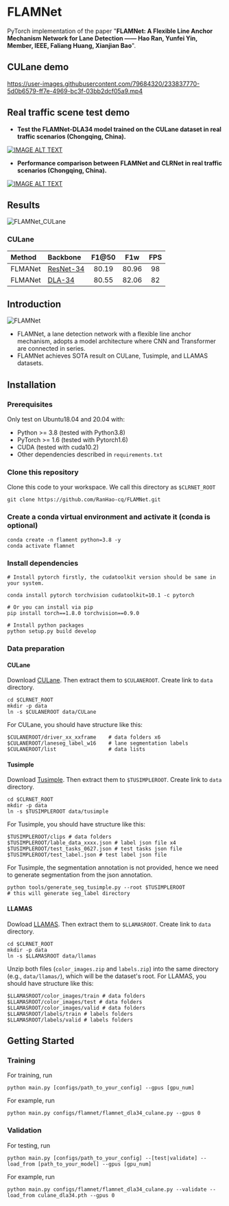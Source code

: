 # FLAMNet
PyTorch implementation of the paper "**FLAMNet: A Flexible Line Anchor Mechanism Network for Lane Detection —— Hao Ran, Yunfei Yin, Member, IEEE, Faliang Huang, Xianjian Bao**". 

## CULane demo

https://user-images.githubusercontent.com/79684320/233837770-5d0b6579-ff7e-4969-bc3f-03bb2dcf05a9.mp4

## Real traffic scene test demo

* **Test the FLAMNet-DLA34 model trained on the CULane dataset in real traffic scenarios (Chongqing, China).**

[![IMAGE ALT TEXT](https://user-images.githubusercontent.com/79684320/233836692-a980b0c1-3ed8-412e-b573-ef6e4d620c31.png)](https://drive.google.com/file/d/1V4gHCJGESfLwda-4dflLajrzL4gEgVhA/view?usp=sharing)

* **Performance comparison between FLAMNet and CLRNet in real traffic scenarios (Chongqing, China).**

[![IMAGE ALT TEXT](https://user-images.githubusercontent.com/79684320/233836708-fc54aa48-beea-4b2e-865e-f4ff49c96c5a.png)](https://drive.google.com/file/d/1kbuZM1sK7lv_EbDmXL6GKLMJh_hz-DMr/view?usp=sharing)

## Results
![FLAMNet_CULane](https://user-images.githubusercontent.com/79684320/233837647-973c9609-3a1b-451f-9bff-bc5c5eb76e98.png)

### CULane

|   Method |   Backbone  |  F1@50 | F1w  | FPS |
| :---  | :---  |  :---:   |   :---:    | :---:|
|  FLMANet  | [ResNet-34]()     | 80.19  |  80.96   | 98 |
|  FLMANet  | [DLA-34]()     | 80.55|  82.06   | 82 |

## Introduction
![FLAMNet](https://user-images.githubusercontent.com/79684320/233835753-07905d1a-ff30-44ff-9ea8-d68a03030781.png)
- FLAMNet, a lane detection network with a flexible line anchor mechanism, adopts a model architecture where CNN and Transformer are connected in series. 
- FLAMNet achieves SOTA result on CULane, Tusimple, and LLAMAS datasets.


## Installation

### Prerequisites
Only test on Ubuntu18.04 and 20.04 with:
- Python >= 3.8 (tested with Python3.8)
- PyTorch >= 1.6 (tested with Pytorch1.6)
- CUDA (tested with cuda10.2)
- Other dependencies described in `requirements.txt`

### Clone this repository
Clone this code to your workspace. 
We call this directory as `$CLRNET_ROOT`
```Shell
git clone https://github.com/RanHao-cq/FLAMNet.git
```

### Create a conda virtual environment and activate it (conda is optional)

```Shell
conda create -n flament python=3.8 -y
conda activate flamnet
```

### Install dependencies

```Shell
# Install pytorch firstly, the cudatoolkit version should be same in your system.

conda install pytorch torchvision cudatoolkit=10.1 -c pytorch

# Or you can install via pip
pip install torch==1.8.0 torchvision==0.9.0

# Install python packages
python setup.py build develop
```

### Data preparation

#### CULane

Download [CULane](https://xingangpan.github.io/projects/CULane.html). Then extract them to `$CULANEROOT`. Create link to `data` directory.

```Shell
cd $CLRNET_ROOT
mkdir -p data
ln -s $CULANEROOT data/CULane
```

For CULane, you should have structure like this:
```
$CULANEROOT/driver_xx_xxframe    # data folders x6
$CULANEROOT/laneseg_label_w16    # lane segmentation labels
$CULANEROOT/list                 # data lists
```


#### Tusimple
Download [Tusimple](https://github.com/TuSimple/tusimple-benchmark/issues/3). Then extract them to `$TUSIMPLEROOT`. Create link to `data` directory.

```Shell
cd $CLRNET_ROOT
mkdir -p data
ln -s $TUSIMPLEROOT data/tusimple
```

For Tusimple, you should have structure like this:
```
$TUSIMPLEROOT/clips # data folders
$TUSIMPLEROOT/lable_data_xxxx.json # label json file x4
$TUSIMPLEROOT/test_tasks_0627.json # test tasks json file
$TUSIMPLEROOT/test_label.json # test label json file

```

For Tusimple, the segmentation annotation is not provided, hence we need to generate segmentation from the json annotation. 

```Shell
python tools/generate_seg_tusimple.py --root $TUSIMPLEROOT
# this will generate seg_label directory
```

#### LLAMAS
Dowload [LLAMAS](https://unsupervised-llamas.com/llamas/). Then extract them to `$LLAMASROOT`. Create link to `data` directory.

```Shell
cd $CLRNET_ROOT
mkdir -p data
ln -s $LLAMASROOT data/llamas
```

Unzip both files (`color_images.zip` and `labels.zip`) into the same directory (e.g., `data/llamas/`), which will be the dataset's root. For LLAMAS, you should have structure like this:
```
$LLAMASROOT/color_images/train # data folders
$LLAMASROOT/color_images/test # data folders
$LLAMASROOT/color_images/valid # data folders
$LLAMASROOT/labels/train # labels folders
$LLAMASROOT/labels/valid # labels folders
```


## Getting Started

### Training
For training, run
```Shell
python main.py [configs/path_to_your_config] --gpus [gpu_num]
```

For example, run
```Shell
python main.py configs/flamnet/flamnet_dla34_culane.py --gpus 0
```

### Validation
For testing, run
```Shell
python main.py [configs/path_to_your_config] --[test|validate] --load_from [path_to_your_model] --gpus [gpu_num]
```

For example, run
```Shell
python main.py configs/flamnet/flamnet_dla34_culane.py --validate --load_from culane_dla34.pth --gpus 0
```

